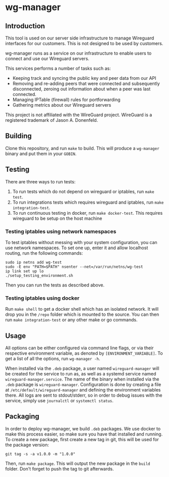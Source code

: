 # wg-manager

## Introduction

This tool is used on our server side infrastructure to manage Wireguard interfaces for our customers. This is not designed to be used by customers.

wg-manager runs as a service on our infrastructure to enable users to connect and use our Wireguard servers.

This services performs a number of tasks such as:

- Keeping track and syncing the public key and peer data from our API
- Removing and re-adding peers that were connected and subsequently disconnected, zeroing out information about when a peer was last connected.
- Managing IPTable (firewall) rules for portforwarding
- Gathering metrics about our Wireguard servers

This project is not affiliated with the WireGuard project.
WireGuard is a registered trademark of Jason A. Donenfeld.

## Building

Clone this repository, and run `make` to build.
This will produce a `wg-manager` binary and put them in your `GOBIN`.

## Testing

There are three ways to run tests:

1. To run tests which do not depend on wireguard or iptables, run `make test`.
1. To run integrations tests which requires wireguard and iptables, run `make integration-test`.
1. To run continuous testing in docker, run `make docker-test`.
   This requires wireguard to be setup on the host machine

### Testing iptables using network namespaces
To test iptables without messing with your system configuration, you can use network namespaces.
To set one up, enter it and allow localhost routing, run the following commands:

```
sudo ip netns add wg-test
sudo -E env "PATH=$PATH" nsenter --net=/var/run/netns/wg-test
ip link set up lo
./setup_testing_environment.sh
```

Then you can run the tests as described above.

### Testing iptables using docker
Run `make shell` to get a docker shell which has an isolated network.
It will drop you in the `/repo` folder which is mounted to the source.
You can then run `make integration-test` or any other make or go commands.

## Usage
All options can be either configured via command line flags, or via their respective environment variable, as denoted by `[ENVIRONMENT_VARIABLE]`.
To get a list of all the options, run `wg-manager -h`.

When installed via the `.deb` package, a user named `wireguard-manager` will be created for the service to run as, as well as a systemd service named `wireguard-manager.service`.
The name of the binary when installed via the `.deb` package is `wireguard-manager`.
Configuration is done by creating a file at `/etc/default/wireguard-manager` and defining the environment variables there.
All logs are sent to stdout/stderr, so in order to debug issues with the service, simply use `journalctl` or `systemctl status`.

## Packaging
In order to deploy wg-manager, we build `.deb` packages. We use docker to make this process easier, so make sure you have that installed and running.
To create a new package, first create a new tag in git, this will be used for the package version:
```
git tag -s -a v1.0.0 -m "1.0.0"
```
Then, run `make package`. This will output the new package in the `build` folder.
Don't forget to push the tag to git afterwards.

